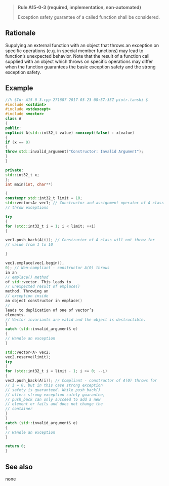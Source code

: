 > **Rule A15-0-3 (required, implementation, non-automated)**
>
> Exception safety guarantee of a called function shall be considered.

## Rationale

Supplying an external function with an object that throws an exception on specific
operations (e.g. in special member functions) may lead to function’s unexpected
behavior.
Note that the result of a function call supplied with an object which throws on specific
operations may differ when the function guarantees the basic exception safety and
the strong exception safety.

## Example

```cpp
//% $Id: A15-0-3.cpp 271687 2017-03-23 08:57:35Z piotr.tanski $
#include <cstdint>
#include <stdexcept>
#include <vector>
class A
{
public:
explicit A(std::int32_t value) noexcept(false) : x(value)
{
if (x == 0)
{
throw std::invalid_argument("Constructor: Invalid Argument");
}
}

private:
std::int32_t x;
};
int main(int, char**)

{
constexpr std::int32_t limit = 10;
std::vector<A> vec1; // Constructor and assignment operator of A class
// throw exceptions

try
{
for (std::int32_t i = 1; i < limit; ++i)
{

vec1.push_back(A(i)); // Constructor of A class will not throw for
// value from 1 to 10

}

vec1.emplace(vec1.begin(),
0); // Non-compliant - constructor A(0) throws
in an
// emplace() method
of std::vector. This leads to
// unexpected result of emplace()
method. Throwing an
// exception inside
an object constructor in emplace()
//
leads to duplication of one of vector’s
elements.
// Vector invariants are valid and the object is destructible.
}
catch (std::invalid_argument& e)
{
// Handle an exception
}

std::vector<A> vec2;
vec2.reserve(limit);
try
{
for (std::int32_t i = limit - 1; i >= 0; --i)
{
vec2.push_back(A(i)); // Compliant - constructor of A(0) throws for
// i = 0, but in this case strong exception
// safety is guaranteed. While push_back()
// offers strong exception safety guarantee,
// push_back can only succeed to add a new
// element or fails and does not change the
// container
}
}
catch (std::invalid_argument& e)
{
// Handle an exception
}

return 0;
}

```

## See also

none
